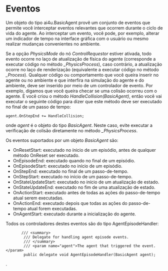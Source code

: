 # Eventos

Um objeto do tipo ai4u.BasicAgent provê um conjunto de eventos que permite você interceptar eventos relevantes que ocorrem durante o ciclo de vida do agente. Ao interceptar um evento, você pode, por exemplo, alterar um indicador de tempo na interface gráfica com o usuário ou mesmo realizar mudanças convenientes no ambiente. 

Se a opção *PhysicsMode* do nó *ControlRequestor*  estiver ativada, todo evento ocorre no laço de atualização de física do agente (corresponde a executar código no método *_PhysicsProcess*), caso contrário, a atualização ocorre no laço de renderização (equivalente a executar código no método *_Process*). Qualquer código ou comportamento que você queira inserir no agente ou no ambiente e que interfira na simulação do agente e do ambiente, deve ser inserido por meio de um controlador de evento. Por exemplo, digamos que você queira checar se uma colisão ocorreu com o agente. E você criou o método *HandleCollision(BasicAgent)*, então você vai executar o seguinte código para dizer que este método deve ser executado no final de um passo de tempo:

```CSharp
agent.OnStepEnd += HandleCollision; 
```

onde *agent* é o objeto do tipo *BasicAgent*. Neste caso, evite executar a verificação de colisão diretamente no método *_PhysicsProcess*.

Os eventos suportados por um objeto *BasicAgent* são:

* OnResetStart: executado no ínicio de um episódio, antes de qualquer método OnReset ser executado.
* OnEpisodeEnd: executado quando no final de um episódio.
* OnEpisodeStart: executado no início de um episódio.
* OnStepEnd: executado no final de um passo-de-tempo.
* OnStepStart: executado no início de um passo-de-tempo.
* OnStateUpdateStart: executado no início de um atualização de estado.
* OnStateUpdateEnd: executado no fim de uma atualização de estado.
* OnActionStart: executado antes de todas as ações do passo-de-tempo atual serem executadas.
* OnActionEnd: executado depois que todas as ações do passo-de-tempo atual forem executadas.
* OnAgentStart: executado durante a inicialização do agente.


Todos os controladores destes eventos são do tipo AgentEpisodeHandler:

```CSharp
       /// <summary>
        /// Delegate for handling agent episode events.
        /// </summary>
        /// <param name="agent">The agent that triggered the event.</param>
        public delegate void AgentEpisodeHandler(BasicAgent agent);
```
.

